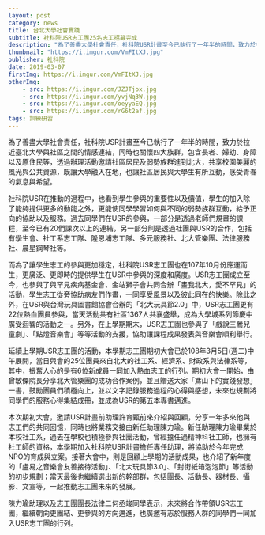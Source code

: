 ```yaml
---
layout: post
category: news
title: 台北大學社會實踐
subtitle: 社科院USR志工團25名志工招募完成
description: "為了善盡大學社會責任，社科院USR計畫至今已執行了一年半的時間，致力於拉近臺北大學與社區之間的情感連結，同時也關懷四大族群，包含長者、婦幼、身障以及原住民等，透過辦理活動邀請社區居民及弱勢族群進到北大，共享校園美麗的風光與公共資源，既讓大學融入在地，也讓社區居民與大學生有所互動，感受青春的氣息與希望。..."
thumbnail: "https://i.imgur.com/VmFItXJ.jpg"
publisher: 社科院
date: 2019-03-07
firstImg: https://i.imgur.com/VmFItXJ.jpg
otherImg:
    - src: https://i.imgur.com/JZJTjox.jpg
    - src: https://i.imgur.com/yvjNq3W.jpg
    - src: https://i.imgur.com/oeyyaEQ.jpg
    - src: https://i.imgur.com/rG6t2af.jpg
tags: 訓練研習
---
```


為了善盡大學社會責任，社科院USR計畫至今已執行了一年半的時間，致力於拉近臺北大學與社區之間的情感連結，同時也關懷四大族群，包含長者、婦幼、身障以及原住民等，透過辦理活動邀請社區居民及弱勢族群進到北大，共享校園美麗的風光與公共資源，既讓大學融入在地，也讓社區居民與大學生有所互動，感受青春的氣息與希望。

社科院USR在推動的過程中，也看到學生參與的重要性以及價值，學生的加入除了能夠提供更多的動能之外，更能使同學學習如何與不同的弱勢族群互動，給予正向的協助以及服務。過去同學們在USR的參與，一部分是透過老師們規畫的課程，至今已有20們課次以上的連結，另一部分則是透過社團與USR的合作，包括有學生會、社工系志工隊、隆恩埔志工隊、多元服務社、北大管樂團、法律服務社、晨星鋼琴社等。

而為了讓學生志工的參與更加穩定，社科院USR志工團也在107年10月份應運而生，更廣泛、更即時的提供學生在USR中參與的深度和廣度。USR志工團成立至今，也參與了與罕見疾病基金會、金站獅子會共同合辦「畫我北大，愛不罕見」的活動，學生志工從旁協助病友們作畫，一同享受風景以及彼此同在的快樂。除此之外，在USR與台灣玩具圖書館協會合辦的「北大玩具節2.0」中，USR志工團更有22位熱血團員參與，當天活動共有社區1367人共襄盛舉，成為大學城系列節慶中廣受迴響的活動之一。另外，在上學期期末，USR志工團也參與了「戲說三鶯兒童劇」、「點燈音樂會」等等活動的支援，協助讓課程成果發表與音樂會順利舉行。

延續上學期USR志工團的活動，本學期志工團期初大會已於108年3月5日(週二)中午展開，當日與會的25位團員來自北大的社工系、經濟系、財政系與法律系等，其中，振奮人心的是有6位新成員一同加入熱血志工的行列。期初大會一開始，由曾敏傑院長分享北大管樂團的成功合作案例，並且贈送大家「鳶山下的實踐發想」一書，鼓勵團員們積極向上，並以文字記錄服務過程的心得與感想，未來也規劃將同學們的服務心得集結成冊，並成為USR的第五本專書邁進。

本次期初大會，邀請USR計畫前助理許育甄前來介紹與回顧，分享一年多來他與志工們的共同回憶，同時也將業務交接由新任助理陳力瑜。新任助理陳力瑜畢業於本校社工系，過去在學校也積極參與社團活動，曾經擔任過精神科社工師，也擁有社工師的資格，本學期加入社科院USR計畫擔任專任助理，將協助於今年完成NPO的育成與立案。接著大會中，則是回顧上學期的活動成果，也介紹了新年度的「盧易之音樂會友善接待活動」、「北大玩具節3.0」、「封街紙箱泡泡節」等活動的初步規劃；當天最後也繼續選出新的幹部群，包括團長、活動長、器材長、攝影、文宣等，一起推動志工團未來的發展。

陳力瑜助理以及志工團團長法律二何丞竣同學表示，未來將合作帶領USR志工團，繼續朝向更團結、更參與的方向邁進，也廣邀有志於服務人群的同學們一同加入USR志工團的行列。
